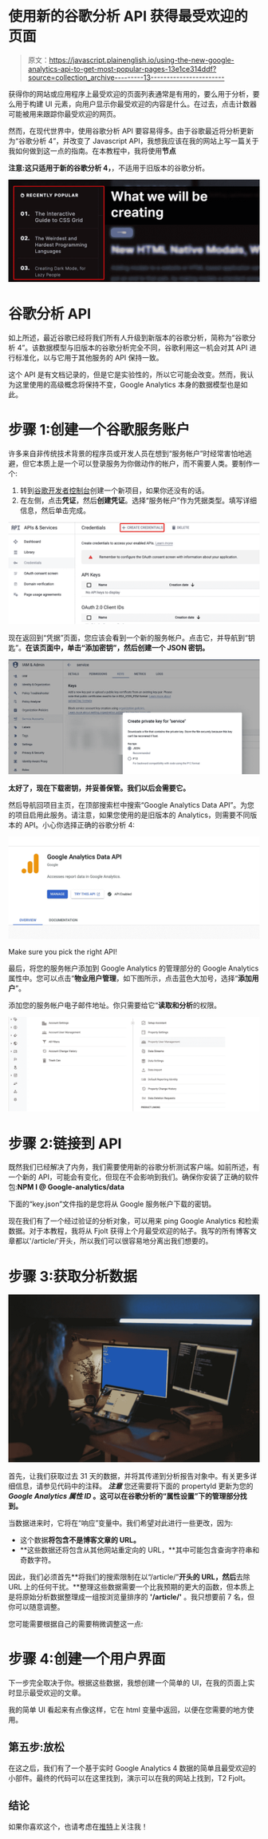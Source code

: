 # 使用新的谷歌分析 API 获得最受欢迎的页面

> 原文：<https://javascript.plainenglish.io/using-the-new-google-analytics-api-to-get-most-popular-pages-13e1ce314ddf?source=collection_archive---------13----------------------->

获得你的网站或应用程序上最受欢迎的页面列表通常是有用的，要么用于分析，要么用于构建 UI 元素，向用户显示你最受欢迎的内容是什么。在过去，点击计数器可能被用来跟踪你最受欢迎的网页。

然而，在现代世界中，使用谷歌分析 API 要容易得多。由于谷歌最近将分析更新为“谷歌分析 4”，并改变了 Javascript API，我想我应该在我的网站上写一篇关于我如何做到这一点的指南。在本教程中，我将使用**节点**

**注意:这只适用于新的谷歌分析 4，**，不适用于旧版本的谷歌分析。

![](img/b813bceda5906c1b79e7b944a0f92ca4.png)

# 谷歌分析 API

如上所述，最近谷歌已经将我们所有人升级到新版本的谷歌分析，简称为“谷歌分析 4”。该数据模型与旧版本的谷歌分析完全不同，谷歌利用这一机会对其 API 进行标准化，以与它用于其他服务的 API 保持一致。

这个 API 是有文档记录的，但是它是实验性的，所以它可能会改变。然而，我认为这里使用的高级概念将保持不变，Google Analytics 本身的数据模型也是如此。

# 步骤 1:创建一个谷歌服务账户

许多来自非传统技术背景的程序员或开发人员在想到“服务帐户”时经常害怕地逃避，但它本质上是一个可以登录服务为你做动作的帐户，而不需要人类。要制作一个:

1.  转到[谷歌开发者控制台](https://console.developers.google.com/)创建一个新项目，如果你还没有的话。
2.  在左侧，点击**凭证**，然后**创建凭证**。选择“服务帐户”作为凭据类型。填写详细信息，然后单击完成。

![](img/c046c3407576a91f779f54d6bbebf0a4.png)

现在返回到“凭据”页面，您应该会看到一个新的服务帐户。点击它，并导航到“钥匙”。**在该页面中，单击“添加密钥”，然后创建一个 JSON 密钥。**

![](img/9533a5232fb397437ea5e83803580ae9.png)

**太好了，现在下载密钥，并妥善保管。我们以后会需要它。**

然后导航回项目主页，在顶部搜索栏中搜索“Google Analytics Data API”。为您的项目启用此服务。请注意，如果您使用的是旧版本的 Analytics，则需要不同版本的 API。小心你选择正确的谷歌分析 4:

![](img/1ecfea5ea09c01d416dc5787a5f3bea3.png)

Make sure you pick the right API!

最后，将您的服务帐户添加到 Google Analytics 的管理部分的 Google Analytics 属性中。您可以点击“**物业用户管理**，如下图所示，点击蓝色大加号，选择“**添加用户**”。

添加您的服务帐户电子邮件地址。你只需要给它“**读取和分析**的权限。

![](img/f7cd6c2eb26f5006e1a53e594a61a4c5.png)

# 步骤 2:链接到 API

既然我们已经解决了内务，我们需要使用新的谷歌分析测试客户端。如前所述，有一个新的 API，可能会有变化，但现在不会影响到我们。确保你安装了正确的软件包:**NPM I @ Google-analytics/data**

下面的“key.json”文件指的是您将从 Google 服务帐户下载的密钥。

现在我们有了一个经过验证的分析对象，可以用来 ping Google Analytics 和检索数据。对于本教程，我将从 Fjolt 获得上个月最受欢迎的帖子。我写的所有博客文章都以'/article/'开头，所以我们可以很容易地分离出我们想要的。

# 步骤 3:获取分析数据

![](img/c4d703a91d487c841d77f77b2e353b04.png)

首先，让我们获取过去 31 天的数据，并将其传递到分析报告对象中。有关更多详细信息，请参见代码中的注释。 ***注意*** 您还需要将下面的 propertyId 更新为您的 ***Google Analytics 属性 ID* 。这可以在谷歌分析的“属性设置”下的管理部分找到。**

当数据进来时，它将在“响应”变量中。我们希望对此进行一些更改，因为:

*   这个数据**将包含不是博客文章的 URL。**
*   **这些数据还将包含从其他网站重定向的 URL，**其中可能包含查询字符串和奇数字符。

因此，我们必须首先**将我们的搜索限制在以“/article/”**开头的 URL，然后**去除 URL 上的任何干扰。**整理这些数据需要一个比我预期的更大的函数，但本质上是将原始分析数据整理成一组按浏览量排序的 **'/article/'** 。我只想要前 7 名，但你可以随意调整。

您可能需要根据自己的需要稍微调整这一点:

# 步骤 4:创建一个用户界面

下一步完全取决于你。根据这些数据，我想创建一个简单的 UI，在我的页面上实时显示最受欢迎的文章。

我的简单 UI 看起来有点像这样，它在 html 变量中返回，以便在您需要的地方使用。

## 第五步:放松

在这之后，我们有了一个基于实时 Google Analytics 4 数据的简单且最受欢迎的小部件。最终的代码可以在这里找到，演示可以在我的网站上找到，T2 Fjolt。

## 结论

如果你喜欢这个，也请考虑在[推特](https://twitter.com/smpnjn)上关注我！